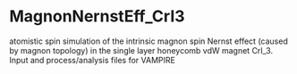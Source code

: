 # MagnonNernstEff_CrI3
atomistic spin simulation of the intrinsic magnon spin Nernst effect (caused by magnon topology) in the single layer honeycomb vdW magnet CrI_3. Input and process/analysis files for VAMPIRE
